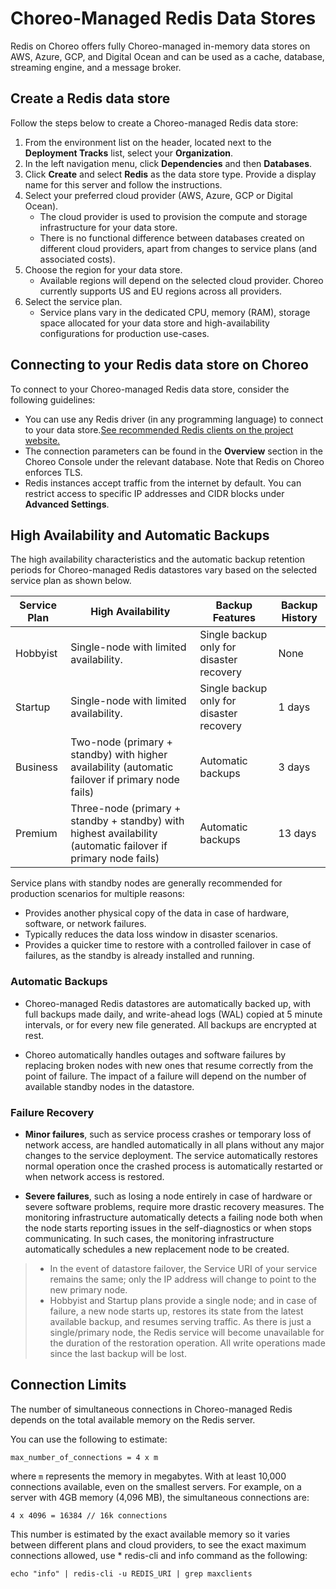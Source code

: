 # Choreo-Managed Redis Data Stores

Redis on Choreo offers fully Choreo-managed in-memory data stores on AWS, Azure, GCP, and Digital Ocean and can be used as a cache, database, streaming engine, and a message broker.

## Create a Redis data store

Follow the steps below to create a Choreo-managed Redis data store: 

1. From the environment list on the header, located next to the **Deployment Tracks** list, select your **Organization**.
2. In the left navigation menu, click **Dependencies** and then **Databases**.
3. Click **Create** and select **Redis** as the data store type. Provide a display name for this server and follow the instructions.
4. Select your preferred cloud provider (AWS, Azure, GCP or Digital Ocean).
   - The cloud provider is used to provision the compute and storage infrastructure for your data store.
   - There is no functional difference between databases created on different cloud providers, apart from changes to service plans (and associated costs).
5. Choose the region for your data store.
   - Available regions will depend on the selected cloud provider. Choreo currently supports US and EU regions across all providers.
6. Select the service plan.
   - Service plans vary in the dedicated CPU, memory (RAM), storage space allocated for your data store and high-availability configurations for production use-cases.

## Connecting to your Redis data store on Choreo

To connect to your Choreo-managed Redis data store, consider the following guidelines:

- You can use any Redis driver (in any programming language) to connect to your data store.[See recommended Redis clients on the project website.](https://redis.io/resources/clients/) 
- The connection parameters can be found in the **Overview** section in the Choreo Console under the relevant database. Note that Redis on Choreo enforces TLS.
- Redis instances accept traffic from the internet by default. You can restrict access to specific IP addresses and CIDR blocks under **Advanced Settings**.

## High Availability and Automatic Backups

The high availability characteristics and the automatic backup retention periods for Choreo-managed Redis datastores vary based on the selected service plan as shown below.

| Service Plan | High Availability                                                                                              | Backup Features                          | Backup History |
|--------------|----------------------------------------------------------------------------------------------------------------|------------------------------------------|----------------|
| Hobbyist     | Single-node with limited availability.                                                                         | Single backup only for disaster recovery | None           |
| Startup      | Single-node with limited availability.                                                                         | Single backup only for disaster recovery | 1 days         |
| Business     | Two-node (primary + standby) with higher availability (automatic failover if primary node fails)               | Automatic backups                        | 3 days         |
| Premium      | Three-node (primary + standby + standby) with highest availability  (automatic failover if primary node fails) | Automatic backups                        | 13 days        |

Service plans with standby nodes are generally recommended for production scenarios for multiple reasons:
- Provides another physical copy of the data in case of hardware, software, or network failures.
- Typically reduces the data loss window in disaster scenarios.
- Provides a quicker time to restore with a controlled failover in case of failures, as the standby is already installed and running.

### Automatic Backups

- Choreo-managed Redis datastores are automatically backed up, with full backups made daily, and write-ahead logs (WAL) copied at 5 minute intervals, or for every new file generated. 
All backups are encrypted at rest.

- Choreo automatically handles outages and software failures by replacing broken nodes with new ones that resume correctly from the point of failure. The impact of a failure will depend on the number of available standby nodes in the datastore.

### Failure Recovery

- **Minor failures**, such as service process crashes or temporary loss of network access, are handled automatically in all plans without any major changes to the service deployment. The service automatically restores normal operation once the crashed process is automatically restarted or when network access is restored.

- **Severe failures**, such as losing a node entirely in case of hardware or severe software problems, require more drastic recovery measures. The monitoring infrastructure automatically detects a failing node both when the node starts reporting issues in the self-diagnostics or when stops communicating. In such cases, the monitoring infrastructure automatically schedules a new replacement node to be created.
> - In the event of datastore failover, the Service URI of your service remains the same; only the IP address will change to point to the new primary node.
> - Hobbyist and Startup plans provide a single node; and in case of failure, a new node starts up, restores its state from the latest available backup, and resumes serving traffic.
As there is just a single/primary node, the Redis service will become unavailable for the duration of the restoration operation. All write operations made since the last backup will be lost.

## Connection Limits

The number of simultaneous connections in Choreo-managed Redis depends on the total available memory on the Redis server.

You can use the following to estimate:

```
max_number_of_connections = 4 x m
```

where `m` represents the memory in megabytes. With at least 10,000 connections available, even on the smallest servers. 
For example, on a server with 4GB memory (4,096 MB), the simultaneous connections are:

```
4 x 4096 = 16384 // 16k connections
```

This number is estimated by the exact available memory so it varies between different plans and cloud providers, to see the exact maximum connections allowed, use * redis-cli and info command as the following:

```
echo "info" | redis-cli -u REDIS_URI | grep maxclients
```
